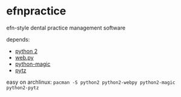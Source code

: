 efnpractice
===========

efn-style dental practice management software

depends:
* [python 2](http://www.python.org/download/releases/2.7.3/)
* [web.py](http://webpy.org/)
* [python-magic](https://github.com/ahupp/python-magic)
* [pytz](http://pypi.python.org/pypi/pytz)

easy on archlinux: `pacman -S python2 python2-webpy python2-magic python2-pytz`

